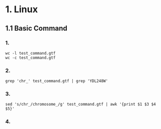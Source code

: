 # 1. Linux #
## 1.1 Basic Command ##
### 1. ###
`wc -l test_command.gtf`   
`wc -c test_command.gtf`  
### 2. ###
`grep 'chr_' test_command.gtf | grep 'YDL248W'`  
### 3. ###
`sed 's/chr_/chromosome_/g' test_command.gtf | awk '{print $1 $3 $4 $5}'`
### 4. ###
